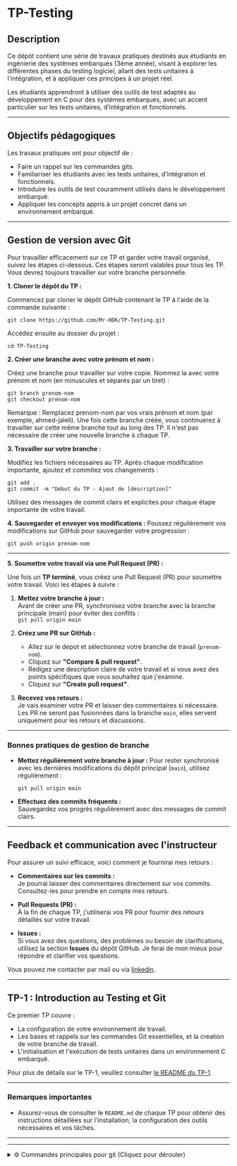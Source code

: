# TP-Testing

## Description
Ce dépôt contient une série de travaux pratiques destinés aux étudiants en ingénierie des systèmes embarqués (3ème année), visant à explorer les différentes phases du testing logiciel, allant des tests unitaires à l'intégration, et à appliquer ces principes à un projet réel.

Les étudiants apprendront à utiliser des outils de test adaptés au développement en C pour des systèmes embarqués, avec un accent particulier sur les tests unitaires, d’intégration et fonctionnels.  

---

## Objectifs pédagogiques
Les travaux pratiques ont pour objectif de :
- Faire un rappel sur les commandes gits.
- Familiariser les étudiants avec les tests unitaires, d’intégration et fonctionnels.
- Introduire les outils de test couramment utilisés dans le développement embarqué.
- Appliquer les concepts appris à un projet concret dans un environnement embarqué.

---

## Gestion de version avec Git

Pour travailler efficacement sur ce TP et garder votre travail organisé, suivez les étapes ci-dessous. Ces étapes seront valables pour tous les TP. Vous devrez toujours travailler sur votre branche personnelle.

**1. Cloner le dépôt du TP :**

Commencez par cloner le dépôt GitHub contenant le TP à l'aide de la commande suivante :

`git clone https://github.com/Mr-HDK/TP-Testing.git`

Accédez ensuite au dossier du projet :

`cd TP-Testing`


**2. Créer une branche avec votre prénom et nom :** 

Créez une branche pour travailler sur votre copie. Nommez la avec votre prénom et nom (en minuscules et séparés par un tiret) :

`git branch prenom-nom`         
`git checkout prenom-nom`

Remarque : Remplacez prenom-nom par vos vrais prénom et nom (par exemple, ahmed-jaleli). Une fois cette branche créée, vous continuerez à travailler sur cette même branche tout au long des TP. Il n'est pas nécessaire de créer une nouvelle branche à chaque TP.

**3. Travailler sur votre branche :** 

Modifiez les fichiers nécessaires au TP. Après chaque modification importante, ajoutez et commitez vos changements :

`git add .`     
`git commit -m "Début du TP - Ajout de [description]"`

Utilisez des messages de commit clairs et explicites pour chaque étape importante de votre travail.

**4. Sauvegarder et envoyer vos modifications :** Poussez régulièrement vos modifications sur GitHub pour sauvegarder votre progression :

`git push origin prenom-nom`

---

**5. Soumettre votre travail via une Pull Request (PR) :**

Une fois un **TP terminé**, vous créez une Pull Request (PR) pour soumettre votre travail. Voici les étapes à suivre :

1. **Mettez votre branche à jour :**    
Avant de créer une PR, synchronisez votre branche avec la branche principale (main) pour éviter des conflits :  
`git pull origin main`

2. **Créez une PR sur GitHub :**
    - Allez sur le depot et sélectionnez votre branche de travail (`prenom-nom`).
    - Cliquez sur **"Compare & pull request"**.
    - Rédigez une description claire de votre travail et si vous avez des points spécifiques que vous souhaitez que j'examine.
    - Cliquez sur **"Create pull request"**.

3. **Recevez vos retours :**    
Je vais examiner votre PR et laisser des commentaires si nécessaire. Les PR ne seront pas fusionnées dans la branche `main`, elles servent uniquement pour les retours et discussions.

    
---

### Bonnes pratiques de gestion de branche

- **Mettez régulièrement votre branche à jour :**  Pour rester synchronisé avec les dernières modifications du dépôt principal (`main`), utilisez régulièrement : 

    `git pull origin main`

- **Effectuez des commits fréquents :**  
Sauvegardez vos progrès régulièrement avec des messages de commit clairs.

---

## Feedback et communication avec l'instructeur

Pour assurer un suivi efficace, voici comment je fournirai mes retours :

- **Commentaires sur les commits :**  
 Je pourrai laisser des commentaires directement sur vos commits. Consultez-les pour prendre en compte mes retours.

- **Pull Requests (PR) :**  
 À la fin de chaque TP, j'utiliserai vos PR pour fournir des retours détaillés sur votre travail.

- **Issues :**  
 Si vous avez des questions, des problèmes ou besoin de clarifications, utilisez la section **Issues** du dépôt GitHub. Je ferai de mon mieux pour répondre et clarifier vos questions.

Vous pouvez me contacter par mail ou via [linkedin](https://www.linkedin.com/in/youssefhaddouk/).

---

## TP-1 : Introduction au Testing et Git

Ce premier TP couvre :
- La configuration de votre environnement de travail.
- Les bases et rappels sur les commandes Git essentielles, et la creation de votre branche de travail.
- L'initialisation et l'exécution de tests unitaires dans un environnement C embarqué.


Pour plus de détails sur le TP-1, veuillez consulter [le README du TP-1](TP-1/README.md).

---

### Remarques importantes
- Assurez-vous de consulter le `README.md` de chaque TP pour obtenir des instructions détaillées sur l'installation, la configuration des outils nécessaires et vos tâches.



---
---

<details>

<summary>⚙️ Commandes principales pour git (Cliquez pour dérouler)</summary>

Voici un rappel des commandes Git essentielles que vous utiliserez pour ce processus :

| **Commande** | **Description** |
| --- | --- |
| `git init` | Initialise un nouveau dépôt Git. |
| `git clone <URL>` | Clone un dépôt distant sur votre machine locale. |
| `git checkout -b <branche>` | Crée et bascule sur une nouvelle branche. |
| `git add <fichier>` | Ajoute un fichier ou un répertoire à l'index (préparation avant le commit). |
| `git commit -m "message"` | Crée un commit avec un message décrivant les changements effectués. |
| `git push origin <branche>` | Envoie vos commits locaux vers le dépôt distant sur la branche spécifiée. |
| `git pull origin main` | Récupère les dernières modifications du dépôt distant et les fusionne avec votre branche locale. |

</details>
